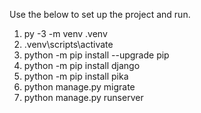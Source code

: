 Use the below to set up the project and run.

1. py -3 -m venv .venv
2. .venv\scripts\activate
3. python -m pip install --upgrade pip
4. python -m pip install django
5. python -m pip install pika
6. python manage.py migrate
7. python manage.py runserver
